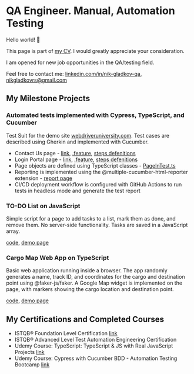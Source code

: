 
# QA Engineer. Manual, Automation Testing

Hello world! 👋

This page is part of [my CV](https://docs.google.com/document/d/1bxHjkzotjIEDZwQybSp7udMX3wW_zbbdhgJpz75Ojgc/edit#heading=h.gjdgxs). I would greatly appreciate your consideration.

I am opened for new job opportunities in the QA/testing field. 

Feel free to contact me: [linkedin.com/in/nik-gladkov-qa](https://www.linkedin.com/in/nik-gladkov-qa/?locale=en_US), 
[nikgladkovrs@gmail.com](mailto:nikgladkovrs@gmail.com)  

## My Milestone Projects

### Automated tests implemented with Cypress, TypeScript, and Cucumber

Test Suit for the demo site [webdriveruniversity.com](https://www.webdriveruniversity.com/). Test cases are described using Gherkin and implemented with Cucumber.
- Contact Us page - [link](https://www.webdriveruniversity.com/Contact-Us/contactus.html), [.feature](https://github.com/nikgladkov/CV/blob/main/cypress_project/cypress/e2e/Contact_Us_page/Contact_Us_page.feature), [steps defenitions](https://github.com/nikgladkov/CV/blob/main/cypress_project/cypress/support/step_definitions/Contact_Us_page.ts)
- Login Portal page - [link](https://www.webdriveruniversity.com/Login-Portal/index.html), [.feature](https://github.com/nikgladkov/CV/blob/main/cypress_project/cypress/e2e/Login-Portal_page/Login-Portal_page.feature), [steps defenitions](https://github.com/nikgladkov/CV/blob/main/cypress_project/cypress/support/step_definitions/Login-Portal_page.ts)
- Page objects are defined using TypeScript classes - [PageInTest.ts](https://github.com/nikgladkov/CV/blob/main/cypress_project/cypress/support/common_classes/PageInTest.ts) 
- Reporting is implemented using the @multiple-cucumber-html-reporter extension - [report page](https://nikgladkov.github.io/CV/cypress_project/cypress/reports/cucumber-html/index.html)
- CI/CD deployment workflow is configured with GitHub Actions to run tests in headless mode and generate the test report

### TO-DO List on JavaScript

Simple script for a page to add tasks to a list, mark them as done, and remove them. No server-side functionality. Tasks are saved in a JavaScript array.

[code](https://github.com/nikgladkov/CV/blob/main/js_project/src/to-do-list.js), [demo page](https://nikgladkov.github.io/CV/js_project/js-to-do-list.html)

### Cargo Map Web App on TypeScript

Basic web application running inside a browser. The app randomly generates a name, track ID, and coordinates for the cargo and destination point using @faker-js/faker. A Google Map widget is implemented on the page, with markers showing the cargo location and destination point.

[code](https://github.com/nikgladkov/CV/tree/main/typescript_project/src), [demo page](https://nikgladkov.github.io/CV/typescript_project/ts_index.html)

## My Certifications and Completed Courses
- ISTQB® Foundation Level Certification [link](https://media.licdn.com/dms/image/v2/D4D2DAQGi9GP8nQwzUQ/profile-treasury-image-shrink_1280_1280/profile-treasury-image-shrink_1280_1280/0/1718185620817?e=1727956800&v=beta&t=BpGfoOpogoP48xg37C0vtWjyxZ72gJModzJhjzBIstA)
- ISTQB® Advanced Level Test Automation Engineering Certification
- Udemy Course: TypeScript: TypeScript & JS with Real JavaScript Projects [link](https://www.udemy.com/certificate/UC-0a6f6f51-7a3a-4123-ac9f-1bf0c05b883a/?utm_campaign=email&utm_medium=email&utm_source=sendgrid.com)
- Udemy Course: Cypress with Cucumber BDD - Automation Testing Bootcamp [link](https://www.udemy.com/certificate/UC-3b2d3d9e-4fef-4cf7-a900-6f7f177132ea/)
